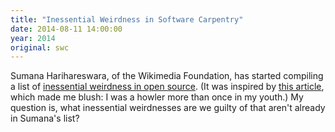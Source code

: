```yaml
---
title: "Inessential Weirdness in Software Carpentry"
date: 2014-08-11 14:00:00
year: 2014
original: swc
---
```

<p>
  Sumana Harihareswara, of the Wikimedia Foundation,
  has started compiling a list of
  <a href="http://www.harihareswara.net/sumana/2014/08/10/1">inessential weirdness in open source</a>.
  (It was inspired by <a href="http://www.classmatters.org/2006_07/its-not-them.php">this article</a>,
  which made me blush:
  I was a howler more than once in my youth.)
  My question is,
  what inessential weirdnesses are we guilty of that aren't already in Sumana's list?
</p>
